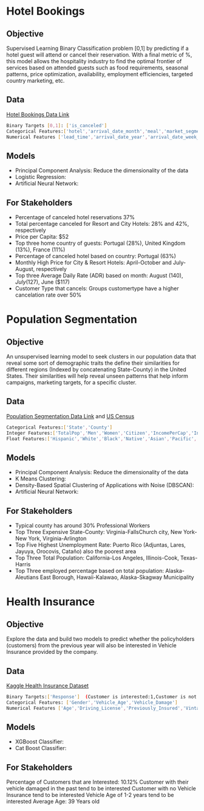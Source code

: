 # Hotel Bookings
## Objective
Supervised Learning Binary Classification problem [0,1] by predicting if a hotel guest will attend or cancel their reservation. With a final metric of %, this model allows the hospitality industry to find the optimal frontier of services based on attended guests such as food requirements, seasonal patterns, price optimization, availability, employment efficiencies, targeted country marketing, etc. 

## Data
[Hotel Bookings Data Link](https://www.sciencedirect.com/science/article/pii/S2352340918315191)
```bash
Binary Targets [0,1]: ['is_canceled']
Categorical Features:['hotel','arrival_date_month','meal','market_segment','distribution_channel','reserved_room_type','deposit_type','customer_type','country']
Numerical Features ['lead_time','arrival_date_year','arrival_date_week_number','arrival_date_day_of_month','is_repeated_guest','previous_cancellations','previous_bookings_not_canceled','booking_changes','agent','days_in_waiting_list','adr','required_car_parking_spaces','total_of_special_requests']
```
## Models
- Principal Component Analysis: Reduce the dimensionality of the data 
- Logistic Regression:
- Artificial Neural Network:

## For Stakeholders 
- Percentage of canceled hotel reservations 37%
- Total percentage canceled for Resort and City Hotels:  28% and 42%, respectively 
- Price per Capita: $52
- Top three home country of guests: Portugal (28%), United Kingdom (13%), France (11%) 
- Percentage of canceled hotel based on country: Portugal (63%)
- Monthly High Price for City & Resort Hotels: April-October and July-August, respectively
- Top three Average Daily Rate (ADR) based on month: August ($140), July ($127), June ($117)
- Customer Type that cancels: Groups customertype have a higher cancelation rate over 50%


# Population Segmentation

## Objective
An unsupervised learning model to seek clusters in our population data that reveal some sort of demographic traits the define their similarities for different regions (Indexed by concatenating State-County) in the United States. Their similarities will help reveal unseen patterns that help inform campaigns, marketing targets, for a specific cluster. 

## Data
[Population Segmentation Data Link](https://dataverse.harvard.edu/dataset.xhtml?persistentId=doi:10.7910/DVN/XTXCYD) and 
[US Census](https://data.census.gov/cedsci/)
```bash
Categorical Features:['State','County']
Integer Features:['TotalPop','Men','Women','Citizen','IncomePerCap','IncomePerCapErr','Employed']
Float Features:['Hispanic','White','Black','Native','Asian','Pacific','Income','IncomeErr','Poverty','ChildPoverty','Professional','Service','Office','Construction','Production','Drive','Carpool','Transit','Walk','OtherTransp','WorkAtHome','MeanCommute','PrivateWork','PublicWork','SelfEmployed','FamilyWork','Unemployment',]
```

## Models
- Principal Component Analysis: Reduce the dimensionality of the data
- K Means Clustering:
- Density-Based Spatial Clustering of Applications with Noise (DBSCAN):
- Artificial Neural Network:

## For Stakeholders 
- Typical county has around 30% Professional Workers
- Top Three Expensive State-County: Virginia-FallsChurch city, New York-New York, Virginia-Arlington
- Top Five Highest Unemployment Rate: Puerto Rico (Adjuntas, Lares, Jayuya, Orocovis, Cataño) also the poorest area
- Top Three Total Population: California-Los Angeles, Illinois-Cook, Texas-Harris
- Top Three employed percentage based on total population: Alaska-Aleutians East Borough, Hawaii-Kalawao, Alaska-Skagway Municipality


# Health Insurance
## Objective
Explore the data and build two models to predict whether the policyholders (customers) from the previous year will also be interested in Vehicle Insurance provided by the company.

## Data
[Kaggle Health Insurance Dataset](https://www.kaggle.com/anmolkumar/health-insurance-cross-sell-prediction)
```bash
Binary Targets:['Response']  (Customer is interested:1,Customer is not interested:0)
Categorical Features: ['Gender','Vehicle_Age','Vehicle_Damage']
Numerical Features ['Age','Driving_License','Previously_Insured','Vintage','Annual_Premium','Policy_Sales_Channel']
```

## Models
- XGBoost Classifier:
- Cat Boost Classifier:

## For Stakeholders 
Percentage of Customers that are Interested: 10.12%
Customer with their vehicle damaged in the past tend to be interested
Customer with no Vehicle Insurance tend to be interested
Vehicle Age of 1-2 years tend to be interested
Average Age: 39 Years old 
